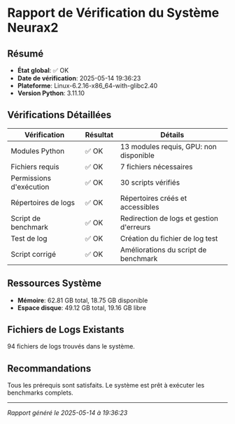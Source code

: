 # Rapport de Vérification du Système Neurax2

## Résumé

- **État global**: ✅ OK
- **Date de vérification**: 2025-05-14 19:36:23
- **Plateforme**: Linux-6.2.16-x86_64-with-glibc2.40
- **Version Python**: 3.11.10

## Vérifications Détaillées

| Vérification | Résultat | Détails |
|--------------|----------|---------|
| Modules Python | ✅ OK | 13 modules requis, GPU: non disponible |
| Fichiers requis | ✅ OK | 7 fichiers nécessaires |
| Permissions d'exécution | ✅ OK | 30 scripts vérifiés |
| Répertoires de logs | ✅ OK | Répertoires créés et accessibles |
| Script de benchmark | ✅ OK | Redirection de logs et gestion d'erreurs |
| Test de log | ✅ OK | Création du fichier de log test |
| Script corrigé | ✅ OK | Améliorations du script de benchmark |

## Ressources Système

- **Mémoire**: 62.81 GB total, 18.75 GB disponible
- **Espace disque**: 49.12 GB total, 19.16 GB libre

## Fichiers de Logs Existants

94 fichiers de logs trouvés dans le système.

## Recommandations

Tous les prérequis sont satisfaits. Le système est prêt à exécuter les benchmarks complets.

---

*Rapport généré le 2025-05-14 à 19:36:23*
